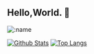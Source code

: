 ## Hello,World. 👋

![:name](https://count.getloli.com/@:name)

[![Github Stats](https://readme-stats-seven-flax.vercel.app/api?username=LogLInk1K&show_icons=true&count_private=true)](https://github.com/LogLInk1K)
[![Top Langs](https://readme-stats-seven-flax.vercel.app/api/top-langs/?username=anuraghazra&layout=compact)](https://github.com/LogLInk1K)
 
 <!--
 **LogLInk1K/LogLInk1K** is a ✨ _special_ ✨ repository because its `README.md` (this file) appears on your GitHub profile.
 
 Here are some ideas to get you started:
 
 - 🔭 I’m currently working on ...
 - 🌱 I’m currently learning ...
 - 👯 I’m looking to collaborate on ...
 - 🤔 I’m looking for help with ...
 - 💬 Ask me about ...
 - 📫 How to reach me: ...
 - 😄 Pronouns: ...
 - ⚡ Fun fact: ...
 -->
